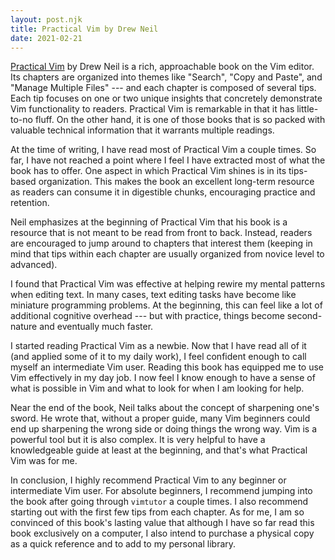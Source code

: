 ```yaml
---
layout: post.njk
title: Practical Vim by Drew Neil
date: 2021-02-21
---
```


[Practical Vim](https://www.goodreads.com/book/show/13607232-practical-vim) by Drew Neil is a rich, approachable book on the Vim editor. Its chapters are organized into themes like "Search", "Copy and Paste", and "Manage Multiple Files" --- and each chapter is composed of several tips. Each tip focuses on one or two unique insights that concretely demonstrate Vim functionality to readers. Practical Vim is remarkable in that it has little-to-no fluff. On the other hand, it is one of those books that is so packed with valuable technical information that it warrants multiple readings.

At the time of writing, I have read most of Practical Vim a couple times. So far, I have not reached a point where I feel I have extracted most of what the book has to offer. One aspect in which Practical Vim shines is in its tips-based organization. This makes the book an excellent long-term resource as readers can consume it in digestible chunks, encouraging practice and retention.

Neil emphasizes at the beginning of Practical Vim that his book is a resource that is not meant to be read from front to back. Instead, readers are encouraged to jump around to chapters that interest them (keeping in mind that tips within each chapter are usually organized from novice level to advanced).

I found that Practical Vim was effective at helping rewire my mental patterns when editing text. In many cases, text editing tasks have become like miniature programming problems. At the beginning, this can feel like a lot of additional cognitive overhead --- but with practice, things become second-nature and eventually  much faster.

I started reading Practical Vim as a newbie. Now that I have read all of it (and applied some of it to my daily work), I feel confident enough to call myself an intermediate Vim user. Reading this book has equipped me to use Vim effectively in my day job. I now feel I know enough to have a sense of what is possible in Vim and what to look for when I am looking for help.

Near the end of the book, Neil talks about the concept of sharpening one's sword. He wrote that, without a proper guide, many Vim beginners could end up sharpening the wrong side or doing things the wrong way. Vim is a powerful tool but it is also complex. It is very helpful to have a knowledgeable guide at least at the beginning, and that's what Practical Vim was for me.

In conclusion, I highly recommend Practical Vim to any beginner or intermediate Vim user. For absolute beginners, I recommend jumping into the book after going through `vimtutor` a couple times. I also recommend starting out with the first few tips from each chapter. As for me, I am so convinced of this book's lasting value that although I have so far read this book exclusively on a computer, I also intend to purchase a physical copy as a quick reference and to add to my personal library.